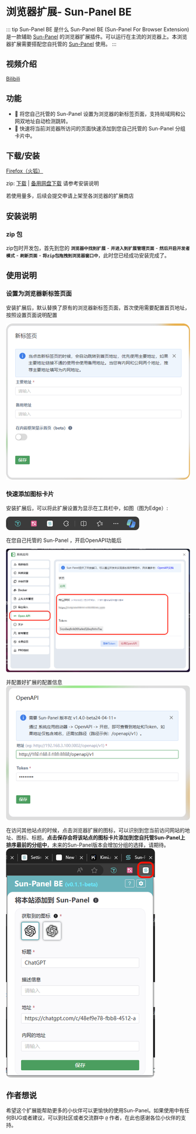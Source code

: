 # 浏览器扩展- Sun-Panel BE <Badge type="warning" text="beta" />

::: tip Sun-Panel BE 是什么
Sun-Panel BE (Sun-Panel For Browser Extension)是一款辅助 [Sun-Panel](http://sun-panel.top) 的浏览器扩展插件。可以运行在主流的浏览器上。本浏览器扩展需要搭配您自托管的 [Sun-Panel](http://sun-panel.top) 使用。
:::

## 视频介绍

[Bilibili](https://www.bilibili.com/video/BV12b421E7cF/)

## 功能

- 🚅 将您自己托管的 Sun-Panel 设置为浏览器的新标签页面，支持局域网和公网双地址自动检测跳转。
- 🍰 快速将当前浏览器所访问的页面快速添加到您自己托管的 Sun-Panel 分组卡片中。


## 下载/安装

[Firefox（火狐）](https://addons.mozilla.org/firefox/addon/sun-panel-be/)

zip:
[下载](https://github.com/hslr-s/sun-panel-be/releases) 
| [备用网盘下载](https://links.sun-panel.top/browser_plugin_kuake) 请参考安装说明

若使用量多，后续会提交申请上架至各浏览器的扩展商店

## 安装说明

### zip 包

zip包时开发包，首先到您的 **`浏览器中找到扩展`** - **`并进入到扩展管理页面`** - **`然后开启开发者模式`** - **`刷新页面`** - **`将zip包拖拽到浏览器窗口中`**，此时您已经成功安装完成了。


## 使用说明

### 设置为浏览器新标签页面

安装扩展后，默认替换了原有的浏览器新标签页面，首次使用需要配置首页地址，按照设置页面说明配置

![](/images/browser_extension/new_tab_setting_cn.png)


### 快速添加图标卡片

安装扩展后，可以将此扩展设置为显示在工具栏中，如图（图为Edge）:

![](/images/browser_extension/display_on_toolbar.png)

在您自己托管的 Sun-Panel ，开启OpenAPI功能后

![](/images/browser_extension/sun_panel_openapi_cn.png)

并配置好扩展的配置信息
![](/images/browser_extension/openapi_setting_cn.png)


在访问其他站点的时候，点击浏览器扩展的图标，可以识别到您当前访问网站的地址、图标、标题。**点击保存会将该站点的图标卡片添加到您自托管Sun-Panel上排序最前的分组中**，未来的Sun-Panel版本会增加分组的选择，请期待。
![](/images/browser_extension/popup_cn.png)

## 作者想说

希望这个扩展能帮助更多的小伙伴可以更愉快的使用Sun-Panel。如果使用中有任何BUG或者建议，可以到社区或者交流群中 `@` 作者，在此也感谢各位小伙伴的支持。